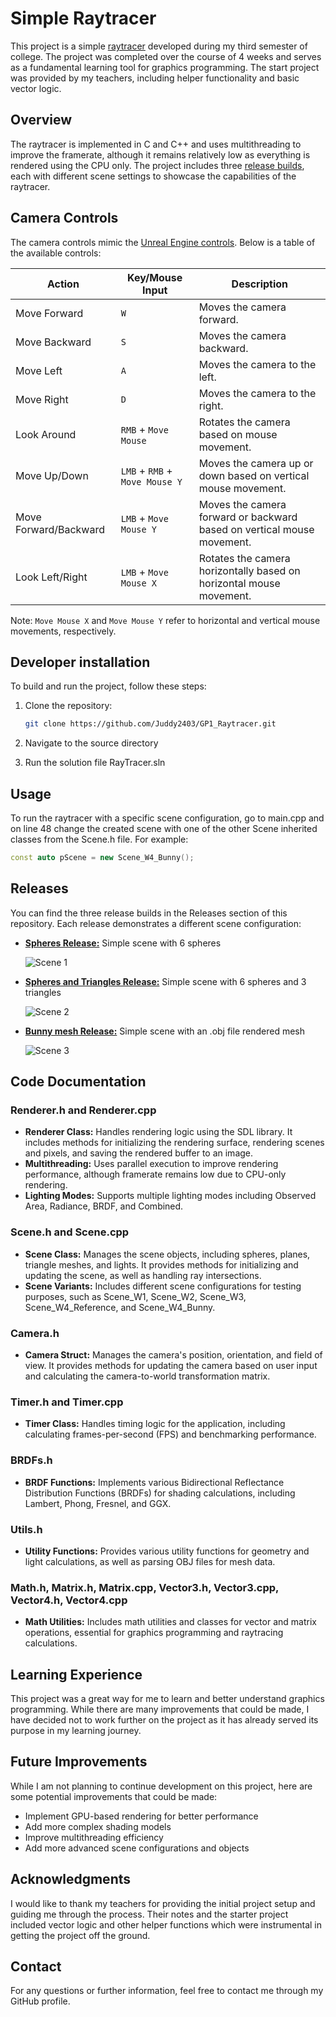 # Simple Raytracer

This project is a simple [raytracer](https://en.wikipedia.org/wiki/Ray_tracing_(graphics)) developed during my third semester of college. The project was completed over the course of 4 weeks and serves as a fundamental learning tool for graphics programming. The start project was provided by my teachers, including helper functionality and basic vector logic.

## Overview

The raytracer is implemented in C and C++ and uses multithreading to improve the framerate, although it remains relatively low as everything is rendered using the CPU only. The project includes three [release builds](https://github.com/Juddy2403/GP1_Raytracer/releases), each with different scene settings to showcase the capabilities of the raytracer.

## Camera Controls

The camera controls mimic the [Unreal Engine controls](https://dev.epicgames.com/documentation/en-us/unreal-engine/viewport-controls-in-unreal-engine). Below is a table of the available controls:

| Action                | Key/Mouse Input                      | Description                                                               |
|-----------------------|--------------------------------------|---------------------------------------------------------------------------|
| Move Forward          | `W`                                  | Moves the camera forward.                                                 |
| Move Backward         | `S`                                  | Moves the camera backward.                                                |
| Move Left             | `A`                                  | Moves the camera to the left.                                             |
| Move Right            | `D`                                  | Moves the camera to the right.                                            |
| Look Around           | `RMB` + `Move Mouse`                   | Rotates the camera based on mouse movement.                               |
| Move Up/Down          | `LMB` + `RMB` + `Move Mouse Y`            | Moves the camera up or down based on vertical mouse movement.             |
| Move Forward/Backward | `LMB` + `Move Mouse Y`                 | Moves the camera forward or backward based on vertical mouse movement.    |
| Look Left/Right       | `LMB` + `Move Mouse X`                | Rotates the camera horizontally based on horizontal mouse movement.       |

Note: `Move Mouse X` and `Move Mouse Y` refer to horizontal and vertical mouse movements, respectively.

## Developer installation

To build and run the project, follow these steps:

1. Clone the repository:
    ```sh
    git clone https://github.com/Juddy2403/GP1_Raytracer.git
    ```

2. Navigate to the source directory

3. Run the solution file RayTracer.sln

## Usage

To run the raytracer with a specific scene configuration, go to main.cpp and on line 48 change the created scene with one of the other Scene inherited classes from the Scene.h file. For example:
```c++
const auto pScene = new Scene_W4_Bunny();
```

## Releases

You can find the three release builds in the Releases section of this repository. Each release demonstrates a different scene configuration:

- [**Spheres Release:**](https://github.com/Juddy2403/GP1_Raytracer/releases/tag/V1.0) Simple scene with 6 spheres
  
  ![Scene 1](assets/Raytracer_Spheres.png)
  
- [**Spheres and Triangles Release:**](https://github.com/Juddy2403/GP1_Raytracer/releases/tag/V2.0) Simple scene with 6 spheres and 3 triangles

  ![Scene 2](assets/Raytracer_SpheresAndTriangles.png)
  
- [**Bunny mesh Release:**](https://github.com/Juddy2403/GP1_Raytracer/releases/tag/V3.0) Simple scene with an .obj file rendered mesh

  ![Scene 3](assets/Raytracer_BunnyMesh.png)
 
## Code Documentation

### Renderer.h and Renderer.cpp
- **Renderer Class:** Handles rendering logic using the SDL library. It includes methods for initializing the rendering surface, rendering scenes and pixels, and saving the rendered buffer to an image.
- **Multithreading:** Uses parallel execution to improve rendering performance, although framerate remains low due to CPU-only rendering.
- **Lighting Modes:** Supports multiple lighting modes including Observed Area, Radiance, BRDF, and Combined.

### Scene.h and Scene.cpp
- **Scene Class:** Manages the scene objects, including spheres, planes, triangle meshes, and lights. It provides methods for initializing and updating the scene, as well as handling ray intersections.
- **Scene Variants:** Includes different scene configurations for testing purposes, such as Scene_W1, Scene_W2, Scene_W3, Scene_W4_Reference, and Scene_W4_Bunny.

### Camera.h
- **Camera Struct:** Manages the camera's position, orientation, and field of view. It provides methods for updating the camera based on user input and calculating the camera-to-world transformation matrix.

### Timer.h and Timer.cpp
- **Timer Class:** Handles timing logic for the application, including calculating frames-per-second (FPS) and benchmarking performance.

### BRDFs.h
- **BRDF Functions:** Implements various Bidirectional Reflectance Distribution Functions (BRDFs) for shading calculations, including Lambert, Phong, Fresnel, and GGX.

### Utils.h
- **Utility Functions:** Provides various utility functions for geometry and light calculations, as well as parsing OBJ files for mesh data.

### Math.h, Matrix.h, Matrix.cpp, Vector3.h, Vector3.cpp, Vector4.h, Vector4.cpp
- **Math Utilities:** Includes math utilities and classes for vector and matrix operations, essential for graphics programming and raytracing calculations.

## Learning Experience

This project was a great way for me to learn and better understand graphics programming. While there are many improvements that could be made, I have decided not to work further on the project as it has already served its purpose in my learning journey.

## Future Improvements

While I am not planning to continue development on this project, here are some potential improvements that could be made:

- Implement GPU-based rendering for better performance
- Add more complex shading models
- Improve multithreading efficiency
- Add more advanced scene configurations and objects

## Acknowledgments

I would like to thank my teachers for providing the initial project setup and guiding me through the process. Their notes and the starter project included vector logic and other helper functions which were instrumental in getting the project off the ground.


## Contact

For any questions or further information, feel free to contact me through my GitHub profile.



